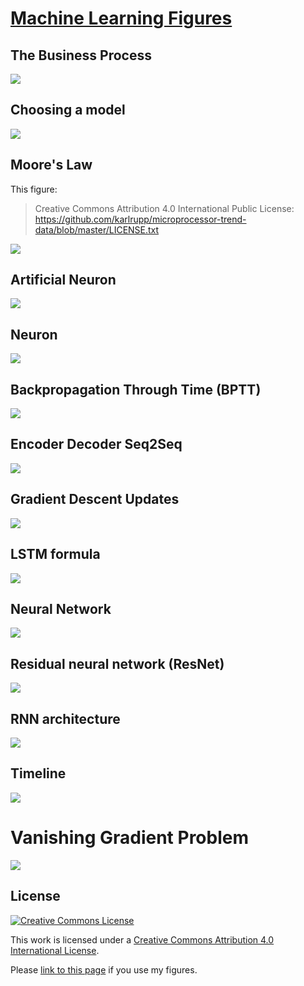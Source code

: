 # [Machine Learning Figures](https://github.com/guillaume-chevalier/Machine-Learning-Figures)

## The Business Process

![](machine-learning-business-process.png)

## Choosing a model

![](the-art-of-choosing-a-model.png)

## Moore's Law

This figure:
> Creative Commons Attribution 4.0 International Public License:
> https://github.com/karlrupp/microprocessor-trend-data/blob/master/LICENSE.txt

![](https://raw.githubusercontent.com/guillaume-chevalier/microprocessor-trend-data/7bbd582ba1376015f6cf24498f46db62811a2919/42yrs/42-years-processor-trend.png)

## Artificial Neuron

![](artificial-neuron.png)

## Neuron

![](neuron.png)

## Backpropagation Through Time (BPTT)

![](bptt.png)

## Encoder Decoder Seq2Seq

![](encoder-decoder-seq-to-seq.png)

## Gradient Descent Updates

![](gradient_descent_updates.png)

## LSTM formula

![](lstm-formula.png)

## Neural Network

![](neural-network.png)

## Residual neural network (ResNet)

![](res-nets.png)

## RNN architecture

![](rnn-architectures.png)

## Timeline

![](timeline-ai.png)

 # Vanishing Gradient Problem

![](vanishing-gradient-problem.png)

## License

<a rel="license" href="http://creativecommons.org/licenses/by/4.0/"><img alt="Creative Commons License" style="border-width:0" src="https://i.creativecommons.org/l/by/4.0/88x31.png" /></a>

This work is licensed under a [Creative Commons Attribution 4.0 International License](http://creativecommons.org/licenses/by/4.0/).

Please [link to this page](https://github.com/guillaume-chevalier/Machine-Learning-Figures) if you use my figures. 
